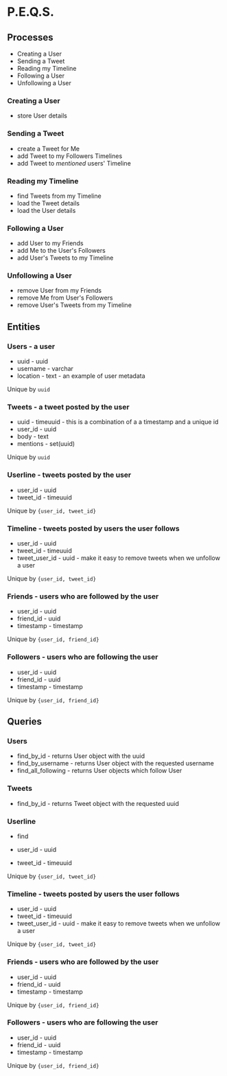 # P.E.Q.S.


## Processes

* Creating a User
* Sending a Tweet
* Reading my Timeline
* Following a User
* Unfollowing a User

### Creating a User

* store User details

### Sending a Tweet

* create a Tweet for Me
* add Tweet to my Followers Timelines
* add Tweet to *mentioned* users' Timeline

### Reading my Timeline

* find Tweets from my Timeline
* load the Tweet details
* load the User details

### Following a User

* add User to my Friends
* add Me to the User's Followers
* add User's Tweets to my Timeline

### Unfollowing a User

* remove User from my Friends
* remove Me from User's Followers
* remove User's Tweets from my Timeline


## Entities

### Users - a user

* uuid     - uuid
* username - varchar
* location - text - an example of user metadata

Unique by `uuid`

### Tweets - a tweet posted by the user

* uuid      - timeuuid - this is a combination of a a timestamp and a unique id
* user_id - uuid
* body      - text
* mentions  - set(uuid)

Unique by `uuid`

### Userline - tweets posted by the user

* user_id  - uuid
* tweet_id - timeuuid

Unique by `{user_id, tweet_id}`

### Timeline - tweets posted by users the user follows

* user_id       - uuid
* tweet_id      - timeuuid
* tweet_user_id - uuid - make it easy to remove tweets when we unfollow a user

Unique by `{user_id, tweet_id}`

### Friends - users who are followed by the user

* user_id   - uuid
* friend_id - uuid
* timestamp   - timestamp

Unique by `{user_id, friend_id}`

### Followers - users who are following the user

* user_id   - uuid
* friend_id - uuid
* timestamp   - timestamp

Unique by `{user_id, friend_id}`


## Queries

### Users

* find_by_id     - returns User object with the uuid
* find_by_username - returns User object with the requested username
* find_all_following - returns User objects which follow User

### Tweets

* find_by_id - returns Tweet object with the requested uuid


### Userline

* find

* user_id  - uuid
* tweet_id - timeuuid

Unique by `{user_id, tweet_id}`

### Timeline - tweets posted by users the user follows

* user_id       - uuid
* tweet_id      - timeuuid
* tweet_user_id - uuid - make it easy to remove tweets when we unfollow a user

Unique by `{user_id, tweet_id}`

### Friends - users who are followed by the user

* user_id   - uuid
* friend_id - uuid
* timestamp   - timestamp

Unique by `{user_id, friend_id}`

### Followers - users who are following the user

* user_id   - uuid
* friend_id - uuid
* timestamp   - timestamp

Unique by `{user_id, friend_id}`
